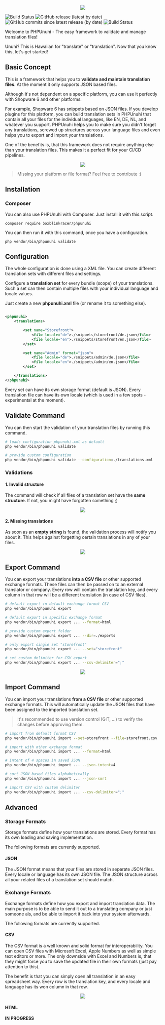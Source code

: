 <p align="center">
   <img src="/.github/assets/home-logo.png">
</p>

![Build Status](https://github.com/boxblinkracer/phpunuhi/actions/workflows/ci_pipe.yml/badge.svg)
![GitHub release (latest by date)](https://img.shields.io/github/v/release/boxblinkracer/phpunuhi)
![GitHub commits since latest release (by date)](https://img.shields.io/github/commits-since/boxblinkracer/phpunuhi/latest)
![Build Status](https://github.com/boxblinkracer/phpunuhi/actions/workflows/nightly_build.yml/badge.svg)

Welcome to PHPUnuhi - The easy framework to validate and manage translation files!

Unuhi? This is Hawaiian for "translate" or "translation".
Now that you know this, let's get started!

## Basic Concept

This is a framework that helps you to **validate and maintain translation files**.
At the moment it only supports JSON based files.

Although it's not dependent on a specific platform, you can use it perfectly with Shopware 6 and other platforms.

For example, Shopware 6 has snippets based on JSON files.
If you develop plugins for this platform, you can build translation sets in PHPUnuhi that contain all your files for the individual languages, like EN, DE, NL, and whatever you support.
PHPUnuhi helps you to make sure you didn't forget any translations, screwed up structures across your language files and even
helps you to export and import your translations.

One of the benefits is, that this framework does not require anything else than your translation files.
This makes it a perfect fit for your CI/CD pipelines.


<p align="center">
   <img src="/.github/assets/works-with.jpg">
</p>


> Missing your platform or file format? Feel free to contribute :)

## Installation

### Composer

You can also use PHPUnuhi with Composer. Just install it with this script.

```
composer require boxblinkracer/phpunuhi
```

You can then run it with this command, once you have a configuration.

```
php vendor/bin/phpunuhi validate
```

## Configuration

The whole configuration is done using a XML file.
You can create different translation sets with different files and settings.

Configure a **translation set** for every bundle (scope) of your translations.
Such a set can then contain multiple files with your individual language and locale values.

Just create a new **phpunuhi.xml** file (or rename it to something else).

```xml

<phpunuhi>
    <translations>

        <set name="Storefront">
            <file locale="de">./snippets/storefront/de.json</file>
            <file locale="en">./snippets/storefront/en.json</file>
        </set>

        <set name="Admin" format="json">
            <file locale="de">./snippets/admin/de.json</file>
            <file locale="en">./snippets/admin/en.json</file>
        </set>

    </translations>
</phpunuhi>
```

Every set can have its own storage format (default is JSON).
Every translation file can have its own locale (which is used in a few spots - experimental at the moment).

## Validate Command

You can then start the validation of your translation files by running this command.

```bash 
# loads configuration phpunuhi.xml as default
php vendor/bin/phpunuhi validate 

# provide custom configuration
php vendor/bin/phpunuhi validate --configuration=./translations.xml
```

### Validations

#### 1. Invalid structure

The command will check if all files of a translation set have the **same structure**.
If not, you might have forgotten something ;)

<p align="center">
   <img src="/.github/assets/validation-structure.png">
</p>

#### 2. Missing translations

As soon as an **empty string** is found, the validation process will notify you about it.
This helps against forgetting certain translations in any of your files.

<p align="center">
   <img src="/.github/assets/validation-empty.png">
</p>

## Export Command

You can export your translations **into a CSV file** or other supported exchange formats.
These files can then be passed on to an external translator or company.
Every row will contain the translation key, and every column in that row will be a different translation (in case of CSV files).

```bash 
# default export in default exchange format CSV
php vendor/bin/phpunuhi export 

# default export in specific exchange format
php vendor/bin/phpunuhi export ... --format=html

# provide custom export folder
php vendor/bin/phpunuhi export ... --dir=./exports

# only export single set "storefront"
php vendor/bin/phpunuhi export ... --set="storefront"

# set custom delimiter for CSV export
php vendor/bin/phpunuhi export ... --csv-delimiter=";"
```

<p align="center">
   <img src="/.github/assets/csv.png">
</p>

## Import Command

You can import your translations **from a CSV file** or other supported exchange formats.
This will automatically update the JSON files that have been assigned to the imported translation set.

> It's recommended to use version control (GIT, ...) to verify the changes before approving them.

```bash 
# import from default format CSV
php vendor/bin/phpunuhi import --set=storefront --file=storefront.csv

# import with other exchange format
php vendor/bin/phpunuhi import ... --format=html

# intent of 4 spaces in saved JSON
php vendor/bin/phpunuhi import ... --json-intent=4

# sort JSON based files alphabetically
php vendor/bin/phpunuhi import ... --json-sort

# import CSV with custom delimiter
php vendor/bin/phpunuhi import ... --csv-delimiter=";"
```

## Advanced

### Storage Formats

Storage formats define how your translations are stored.
Every format has its own loading and saving implementation.

The following formats are currently supported.

#### JSON

The JSON format means that your files are stored in separate JSON files.
Every locale or language has its own JSON file.
The JSON structure across all your related files of a translation set should match.

### Exchange Formats

Exchange formats define how you export and import translation data.
The main purpose is to be able to send it out to a translating company or just someone als,
and be able to import it back into your system afterwards.

The following formats are currently supported.

#### CSV

The CSV format is a well known and solid format for interoperability.
You can open CSV files with Microsoft Excel, Apple Numbers as well as simple text editors or more.
The only downside with Excel and Numbers is, that they might force you to save the updated file in their own formats (just pay attention to this).

The benefit is that you can simply open all translation in an easy spreadsheet way.
Every row is the translation key, and every locale and language has its won column in that row.

<p align="center">
   <img src="/.github/assets/csv.png">
</p>

#### HTML

**IN PROGRESS**
